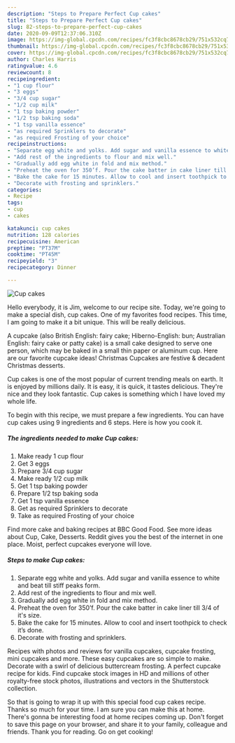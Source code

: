 ```yaml
---
description: "Steps to Prepare Perfect Cup cakes"
title: "Steps to Prepare Perfect Cup cakes"
slug: 82-steps-to-prepare-perfect-cup-cakes
date: 2020-09-09T12:37:06.310Z
image: https://img-global.cpcdn.com/recipes/fc3f8cbc8678cb29/751x532cq70/cup-cakes-recipe-main-photo.jpg
thumbnail: https://img-global.cpcdn.com/recipes/fc3f8cbc8678cb29/751x532cq70/cup-cakes-recipe-main-photo.jpg
cover: https://img-global.cpcdn.com/recipes/fc3f8cbc8678cb29/751x532cq70/cup-cakes-recipe-main-photo.jpg
author: Charles Harris
ratingvalue: 4.6
reviewcount: 8
recipeingredient:
- "1 cup flour"
- "3 eggs"
- "3/4 cup sugar"
- "1/2 cup milk"
- "1 tsp baking powder"
- "1/2 tsp baking soda"
- "1 tsp vanilla essence"
- "as required Sprinklers to decorate"
- "as required Frosting of your choice"
recipeinstructions:
- "Separate egg white and yolks. Add sugar and vanilla essence to white and beat till stiff peaks form."
- "Add rest of the ingredients to flour and mix well."
- "Gradually add egg white in fold and mix method."
- "Preheat the oven for 350’f. Pour the cake batter in cake liner till 3/4 of it&#39;s size."
- "Bake the cake for 15 minutes. Allow to cool and insert toothpick to check it’s done."
- "Decorate with frosting and sprinklers."
categories:
- Recipe
tags:
- cup
- cakes

katakunci: cup cakes 
nutrition: 128 calories
recipecuisine: American
preptime: "PT37M"
cooktime: "PT45M"
recipeyield: "3"
recipecategory: Dinner

---
```



![Cup cakes](https://img-global.cpcdn.com/recipes/fc3f8cbc8678cb29/751x532cq70/cup-cakes-recipe-main-photo.jpg)

Hello everybody, it is Jim, welcome to our recipe site. Today, we're going to make a special dish, cup cakes. One of my favorites food recipes. This time, I am going to make it a bit unique. This will be really delicious.

A cupcake (also British English: fairy cake; Hiberno-English: bun; Australian English: fairy cake or patty cake) is a small cake designed to serve one person, which may be baked in a small thin paper or aluminum cup. Here are our favorite cupcake ideas! Christmas Cupcakes are festive &amp; decadent Christmas desserts.

Cup cakes is one of the most popular of current trending meals on earth. It is enjoyed by millions daily. It is easy, it is quick, it tastes delicious. They're nice and they look fantastic. Cup cakes is something which I have loved my whole life.


To begin with this recipe, we must prepare a few ingredients. You can have cup cakes using 9 ingredients and 6 steps. Here is how you cook it.

<!--inarticleads1-->

##### The ingredients needed to make Cup cakes:

1. Make ready 1 cup flour
1. Get 3 eggs
1. Prepare 3/4 cup sugar
1. Make ready 1/2 cup milk
1. Get 1 tsp baking powder
1. Prepare 1/2 tsp baking soda
1. Get 1 tsp vanilla essence
1. Get as required Sprinklers to decorate
1. Take as required Frosting of your choice


Find more cake and baking recipes at BBC Good Food. See more ideas about Cup, Cake, Desserts. Reddit gives you the best of the internet in one place. Moist, perfect cupcakes everyone will love. 

<!--inarticleads2-->

##### Steps to make Cup cakes:

1. Separate egg white and yolks. Add sugar and vanilla essence to white and beat till stiff peaks form.
1. Add rest of the ingredients to flour and mix well.
1. Gradually add egg white in fold and mix method.
1. Preheat the oven for 350’f. Pour the cake batter in cake liner till 3/4 of it&#39;s size.
1. Bake the cake for 15 minutes. Allow to cool and insert toothpick to check it’s done.
1. Decorate with frosting and sprinklers.


Recipes with photos and reviews for vanilla cupcakes, cupcake frosting, mini cupcakes and more. These easy cupcakes are so simple to make. Decorate with a swirl of delicious buttercream frosting. A perfect cupcake recipe for kids. Find cupcake stock images in HD and millions of other royalty-free stock photos, illustrations and vectors in the Shutterstock collection. 

So that is going to wrap it up with this special food cup cakes recipe. Thanks so much for your time. I am sure you can make this at home. There's gonna be interesting food at home recipes coming up. Don't forget to save this page on your browser, and share it to your family, colleague and friends. Thank you for reading. Go on get cooking!
